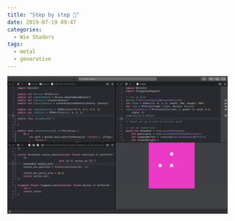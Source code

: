 ```yaml
---
title: "Step by step 🤘"
date: 2019-07-19 09:47
categories:
  - Wie Shaders
tags:
  - metal
  - generative
---
```


![Metal: step by step](/assets/f825e799bc.jpg)